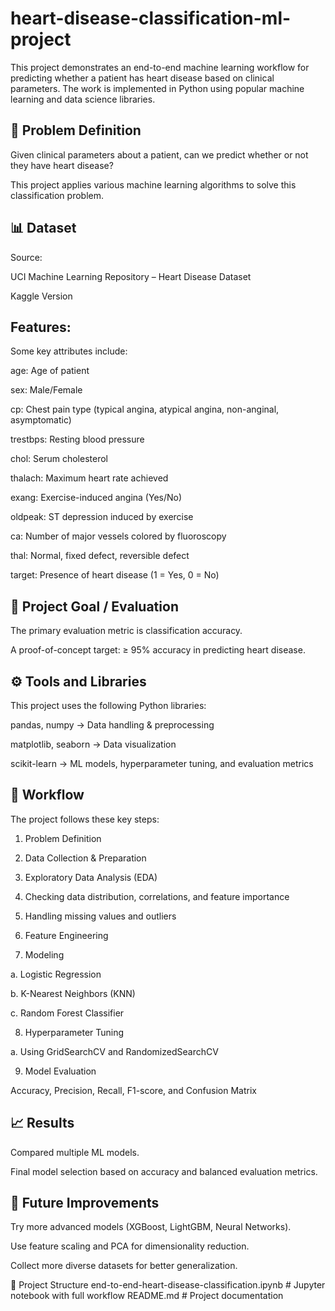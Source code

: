 # heart-disease-classification-ml-project


This project demonstrates an end-to-end machine learning workflow for predicting whether a patient has heart disease based on clinical parameters. The work is implemented in Python using popular machine learning and data science libraries.


## 📌 Problem Definition

Given clinical parameters about a patient, can we predict whether or not they have heart disease?

This project applies various machine learning algorithms to solve this classification problem.


## 📊 Dataset

Source:

UCI Machine Learning Repository – Heart Disease Dataset

Kaggle Version


## Features:
Some key attributes include:

age: Age of patient

sex: Male/Female

cp: Chest pain type (typical angina, atypical angina, non-anginal, asymptomatic)

trestbps: Resting blood pressure

chol: Serum cholesterol

thalach: Maximum heart rate achieved

exang: Exercise-induced angina (Yes/No)

oldpeak: ST depression induced by exercise

ca: Number of major vessels colored by fluoroscopy

thal: Normal, fixed defect, reversible defect

target: Presence of heart disease (1 = Yes, 0 = No)



## 🎯 Project Goal / Evaluation

The primary evaluation metric is classification accuracy.

A proof-of-concept target: ≥ 95% accuracy in predicting heart disease.



## ⚙️ Tools and Libraries

This project uses the following Python libraries:

pandas, numpy → Data handling & preprocessing

matplotlib, seaborn → Data visualization

scikit-learn → ML models, hyperparameter tuning, and evaluation metrics



## 🚀 Workflow

The project follows these key steps:

1. Problem Definition

2. Data Collection & Preparation

3. Exploratory Data Analysis (EDA)

4. Checking data distribution, correlations, and feature importance

5. Handling missing values and outliers

6. Feature Engineering

7. Modeling

  a. Logistic Regression

  b. K-Nearest Neighbors (KNN)

  c. Random Forest Classifier

8. Hyperparameter Tuning

  a. Using GridSearchCV and RandomizedSearchCV

9. Model Evaluation

Accuracy, Precision, Recall, F1-score, and Confusion Matrix


## 📈 Results

Compared multiple ML models.

Final model selection based on accuracy and balanced evaluation metrics.


## 🔮 Future Improvements

Try more advanced models (XGBoost, LightGBM, Neural Networks).

Use feature scaling and PCA for dimensionality reduction.

Collect more diverse datasets for better generalization.

📂 Project Structure
end-to-end-heart-disease-classification.ipynb   # Jupyter notebook with full workflow
README.md                                       # Project documentation
